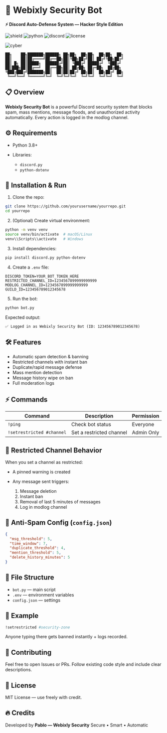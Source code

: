 # 🧨 Webixly Security Bot

**⚡ Discord Auto-Defense System — Hacker Style Edition**

![shield](https://img.shields.io/badge/status-production-brightgreen) ![python](https://img.shields.io/badge/python-3.8%2B-blue) ![discord](https://img.shields.io/badge/discord-bot-purple) ![license](https://img.shields.io/badge/license-MIT-lightgrey)

![cyber](https://media.giphy.com/media/l0MYt5jPR6QX5pnqM/giphy.gif)

```
██╗    ██╗███████╗██████╗ ██╗██╗  ██╗██╗  ██╗██╗  ██╗
██║    ██║██╔════╝██╔══██╗██║╚██╗██╔╝██║ ██╔╝╚██╗██╔╝
██║ █╗ ██║█████╗  ██████╔╝██║ ╚███╔╝ █████╔╝  ╚███╔╝ 
██║███╗██║██╔══╝  ██╔══██╗██║ ██╔██╗ ██╔═██╗  ██╔██╗ 
╚███╔███╔╝███████╗██║  ██║██║██╔╝ ██╗██║  ██╗██╔╝ ██╗
 ╚══╝╚══╝ ╚══════╝╚═╝  ╚═╝╚═╝╚═╝  ╚═╝╚═╝  ╚═╝╚═╝  ╚═╝
```

## 📋 Overview

**Webixly Security Bot** is a powerful Discord security system that blocks spam, mass mentions, message floods, and unauthorized activity automatically. Every action is logged in the modlog channel.

## ⚙️ Requirements

* Python 3.8+
* Libraries:

  * `discord.py`
  * `python-dotenv`

## 🚀 Installation & Run

1. Clone the repo:

```bash
git clone https://github.com/yourusername/yourrepo.git
cd yourrepo
```

2. (Optional) Create virtual environment:

```bash
python -m venv venv
source venv/bin/activate  # macOS/Linux
venv\\Scripts\\activate   # Windows
```

3. Install dependencies:

```bash
pip install discord.py python-dotenv
```

4. Create a `.env` file:

```env
DISCORD_TOKEN=YOUR_BOT_TOKEN_HERE
RESTRICTED_CHANNEL_ID=1234567899999999999
MODLOG_CHANNEL_ID=1234567899999999999
GUILD_ID=123456789012345678
```

5. Run the bot:

```bash
python bot.py
```

Expected output:

```
✅ Logged in as Webixly Security Bot (ID: 123456789012345678)
```

## 🛠️ Features

* Automatic spam detection & banning
* Restricted channels with instant ban
* Duplicate/rapid message defense
* Mass mention detection
* Message history wipe on ban
* Full moderation logs

## ⚡ Commands

| Command                   | Description              | Permission |
| ------------------------- | ------------------------ | ---------- |
| `!ping`                   | Check bot status         | Everyone   |
| `!setrestricted #channel` | Set a restricted channel | Admin Only |

## 🚫 Restricted Channel Behavior

When you set a channel as restricted:

* A pinned warning is created
* Any message sent triggers:

  1. Message deletion
  2. Instant ban
  3. Removal of last 5 minutes of messages
  4. Log in modlog channel

## 🔄 Anti-Spam Config (`config.json`)

```json
{
  "msg_threshold": 5,
  "time_window": 7,
  "duplicate_threshold": 4,
  "mention_threshold": 5,
  "delete_history_minutes": 5
}
```

## 📂 File Structure

* `bot.py` — main script
* `.env` — environment variables
* `config.json` — settings

## 🧪 Example

```bash
!setrestricted #security-zone
```

Anyone typing there gets banned instantly + logs recorded.

## 🤝 Contributing

Feel free to open Issues or PRs. Follow existing code style and include clear descriptions.

## 🪪 License

MIT License — use freely with credit.

## 🔥 Credits

Developed by **Pablo — Webixly Security**
Secure • Smart • Automatic

